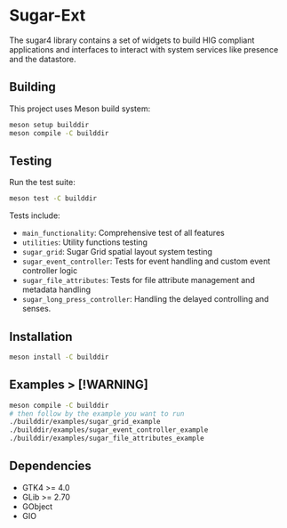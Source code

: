 # Sugar-Ext

The sugar4 library contains a set of widgets to build HIG compliant applications and interfaces to interact with system services like presence and the datastore.

## Building

This project uses Meson build system:

```bash
meson setup builddir
meson compile -C builddir
```

## Testing

Run the test suite:

```bash
meson test -C builddir
```

Tests include:

- `main_functionality`: Comprehensive test of all features
- `utilities`: Utility functions testing
- `sugar_grid`: Sugar Grid spatial layout system testing
- `sugar_event_controller`: Tests for event handling and custom event controller logic
- `sugar_file_attributes`: Tests for file attribute management and metadata handling
- `sugar_long_press_controller`: Handling the delayed controlling and senses.

## Installation

```bash
meson install -C builddir
```

## Examples > [!WARNING]

```bash
meson compile -C builddir 
# then follow by the example you want to run
./builddir/examples/sugar_grid_example
./builddir/examples/sugar_event_controller_example
./builddir/examples/sugar_file_attributes_example
```

## Dependencies

- GTK4 >= 4.0
- GLib >= 2.70
- GObject
- GIO
